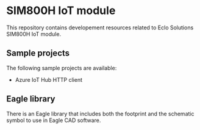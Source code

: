 # SIM800H IoT module

This repository contains developement resources related to Eclo Solutions SIM800H IoT module.

## Sample projects

The following sample projects are available:
- Azure IoT Hub HTTP client


## Eagle library

There is an Eagle library that includes both the footprint and the schematic symbol to use in Eagle CAD software. 
 